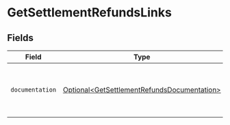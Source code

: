 # GetSettlementRefundsLinks


## Fields

| Field                                                                                                    | Type                                                                                                     | Required                                                                                                 | Description                                                                                              |
| -------------------------------------------------------------------------------------------------------- | -------------------------------------------------------------------------------------------------------- | -------------------------------------------------------------------------------------------------------- | -------------------------------------------------------------------------------------------------------- |
| `documentation`                                                                                          | [Optional\<GetSettlementRefundsDocumentation>](../../models/errors/GetSettlementRefundsDocumentation.md) | :heavy_minus_sign:                                                                                       | The URL to the generic Mollie API error handling guide.                                                  |